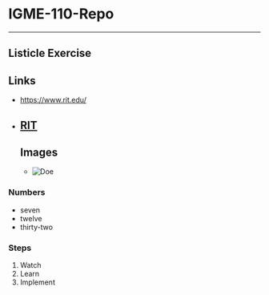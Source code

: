 # IGME-110-Repo
---
## Listicle Exercise
## Links
- https://www.rit.edu/
- [RIT](https://www.rit.edu/)
  ---
  ## Images
  - ![Doe](https://www.google.com/imgres?q=doe&imgurl=https%3A%2F%2Fdeerassociation.com%2Fwp-content%2Fuploads%2F2023%2F09%2Fdoe-harvest-lead.jpg&imgrefurl=https%3A%2F%2Fdeerassociation.com%2Fnational-doe-harvest%2F&docid=BxGhHX5XU8GKmM&tbnid=MUrVSTjdyIYVWM&vet=12ahUKEwiV5q-c6JOIAxUqg4kEHVfiKqcQM3oECBkQAA..i&w=1200&h=1105&hcb=2&ved=2ahUKEwiV5q-c6JOIAxUqg4kEHVfiKqcQM3oECBkQAA)
### Numbers
- seven
- twelve
- thirty-two
### Steps
1. Watch
2. Learn
3. Implement
